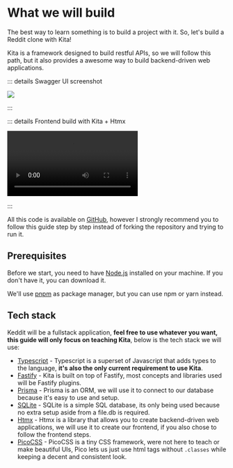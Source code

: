 # What we will build

The best way to learn something is to build a project with it. So, let's build a
Reddit clone with Kita!

Kita is a framework designed to build restful APIs, so we will follow this path,
but it also provides a awesome way to build backend-driven web applications.

::: details Swagger UI screenshot

<img src="/learn/keddit-swagger.png" />

:::

::: details Frontend build with Kita + Htmx

<video controls>
  <source src="/learn/keddit-preview.webm"  type="video/webm"  >
</video>

:::

All this code is available on [GitHub](https://github.com/kitajs/keddit),
however I strongly recommend you to follow this guide step by step instead of
forking the repository and trying to run it.

## Prerequisites

Before we start, you need to have [Node.js](https://nodejs.org/en/) installed on
your machine. If you don't have it, you can download it.

We'll use [pnpm](https://pnpm.io/) as package manager, but you can use npm or
yarn instead.

## Tech stack

Keddit will be a fullstack application, **feel free to use whatever you want,
this guide will only focus on teaching Kita**, below is the tech stack we will
use:

- [Typescript](https://www.typescriptlang.org/) - Typescript is a superset of
  Javascript that adds types to the language, **it's also the only current
  requirement to use Kita**.
- [Fastify](https://www.fastify.io/) - Kita is built on top of Fastify, most
  concepts and libraries used will be Fastify plugins.
- [Prisma](https://www.prisma.io/) - Prisma is an ORM, we will use it to connect
  to our database because it's easy to use and setup.
- [SQLite](https://www.sqlite.org/index.html) - SQLite is a simple SQL database,
  its only being used because no extra setup aside from a file.db is required.
- [Htmx](https://htmx.org/) - Htmx is a library that allows you to create
  backend-driven web applications, we will use it to create our frontend, if you
  also chose to follow the frontend steps.
- [PicoCSS](https://picocss.com/) - PicoCSS is a tiny CSS framework, were not
  here to teach or make beautiful UIs, Pico lets us just use html tags without
  `.classes` while keeping a decent and consistent look.

